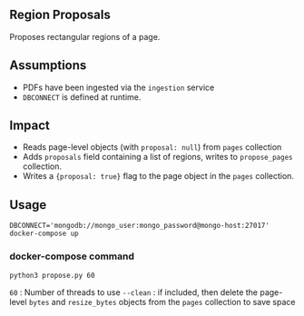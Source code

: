 Region Proposals
-------------
Proposes rectangular regions of a page.

## Assumptions
- PDFs have been ingested via the `ingestion` service
- `DBCONNECT` is defined at runtime.

## Impact
- Reads page-level objects (with `proposal: null`) from `pages` collection
- Adds `proposals` field containing a list of regions, writes to
  `propose_pages` collection.
- Writes a `{proposal: true}` flag to the page object in the `pages`
  collection. 

## Usage

```
DBCONNECT='mongodb://mongo_user:mongo_password@mongo-host:27017' docker-compose up
```
### docker-compose command
```
python3 propose.py 60
```

`60` : Number of threads to use
`--clean` : if included, then delete the page-level `bytes` and `resize_bytes`
objects from the `pages` collection to save space
